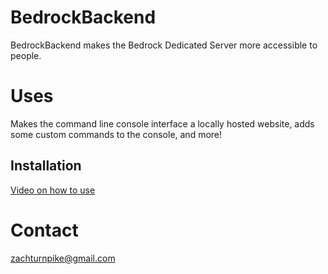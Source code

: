 # BedrockBackend

BedrockBackend makes the Bedrock Dedicated Server more accessible to people. 

# Uses

Makes the command line console interface a locally hosted website, adds some custom commands to the console, and more!

## Installation
[Video on how to use](https://youtu.be/9AuzB-_oSoc)

# Contact
zachturnpike@gmail.com